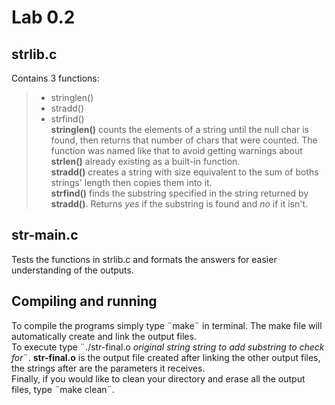 Lab 0.2
=======
## strlib.c
Contains 3 functions:  
> - stringlen()  
> - stradd()  
> - strfind()  
**stringlen()** counts the elements of a string until the null char is found, then returns that number of chars that were counted. The function was named like that to avoid getting warnings about **strlen()** already existing as a built-in function.  
**stradd()** creates a string with size equivalent to the sum of boths strings' length then copies them into it.  
**strfind()** finds the substring specified in the string returned by **stradd()**. Returns *yes* if the substring is found and *no* if it isn't.  
## str-main.c
Tests the functions in strlib.c and formats the answers for easier understanding of the outputs.  
## Compiling and running
To compile the programs simply type ¨make¨ in terminal. The make file will automatically create and link the output files.  
To execute type ¨./str-final.o *original string* *string to add* *substring to check for*¨. **str-final.o** is the output file created after linking the other output files, the strings after are the parameters it receives.  
Finally, if you would like to clean your directory and erase all the output files, type ¨make clean¨.
